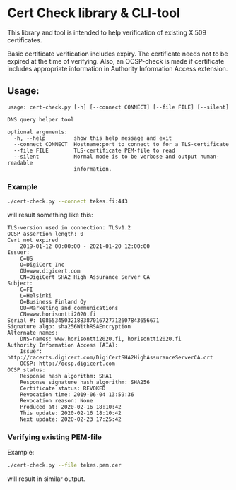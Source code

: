 # Cert Check library & CLI-tool
This library and tool is intended to help verification of existing X.509 certificates.

Basic certificate verification includes expiry. The certificate needs not to be expired at the time of verifying.
Also, an OCSP-check is made if certificate includes appropriate information in Authority Information Access extension.

## Usage:
```text
usage: cert-check.py [-h] [--connect CONNECT] [--file FILE] [--silent]

DNS query helper tool

optional arguments:
  -h, --help         show this help message and exit
  --connect CONNECT  Hostname:port to connect to for a TLS-certificate
  --file FILE        TLS-certificate PEM-file to read
  --silent           Normal mode is to be verbose and output human-readable
                     information.
```

### Example
```bash
./cert-check.py --connect tekes.fi:443
```
will result something like this:
```text
TLS-version used in connection: TLSv1.2
OCSP assertion length: 0
Cert not expired
    2019-01-12 00:00:00 - 2021-01-20 12:00:00
Issuer:
    C=US
    O=DigiCert Inc
    OU=www.digicert.com
    CN=DigiCert SHA2 High Assurance Server CA
Subject:
    C=FI
    L=Helsinki
    O=Business Finland Oy
    OU=Marketing and communications
    CN=www.horisontti2020.fi
Serial #: 10865345032188387016727712607843656671
Signature algo: sha256WithRSAEncryption
Alternate names:
    DNS-names: www.horisontti2020.fi, horisontti2020.fi
Authority Information Access (AIA):
    Issuer: http://cacerts.digicert.com/DigiCertSHA2HighAssuranceServerCA.crt
    OCSP: http://ocsp.digicert.com
OCSP status:
    Response hash algorithm: SHA1
    Response signature hash algorithm: SHA256
    Certificate status: REVOKED
    Revocation time: 2019-06-04 13:59:36
    Revocation reason: None
    Produced at: 2020-02-16 18:10:42
    This update: 2020-02-16 18:10:42
    Next update: 2020-02-23 17:25:42
```

### Verifying existing PEM-file
Example:
```bash
./cert-check.py --file tekes.pem.cer
```
will result in similar output.